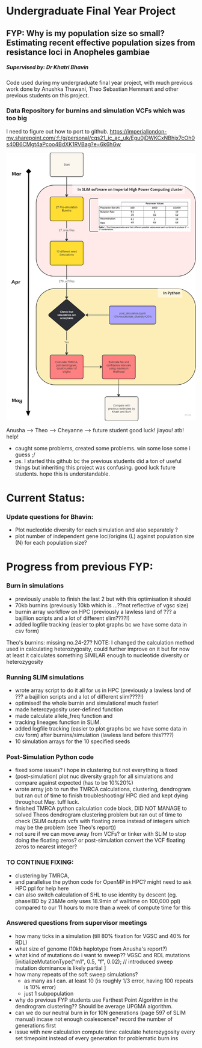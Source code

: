# Undergraduate Final Year Project
## FYP: Why is my population size so small? Estimating recent effective population sizes from resistance loci in Anopheles gambiae

##### Supervised by: Dr Khatri Bhavin

Code used during my undergraduate final year project, with much previous work done by Anushka Thawani, Theo Sebastian Hemmant and other previous students on this project.

### Data Repository for burnins and simulation VCFs which was too big
I need to figure out how to port to github. 
https://imperiallondon-my.sharepoint.com/:f:/g/personal/cqs21_ic_ac_uk/Egu0jDWKCxNBhjx7cOh0s40B6CMgt4aPcoo4BdXK1RVBag?e=6k6hGw


![alt text](image-2.png)

Anusha --> Theo --> Cheyanne --> future student
good luck! jiayou! atb! help! 
- caught some problems, created some problems. win some lose some i guess ;/ 
- ps. I started this github bc the previous students did a ton of useful things but inheriting this project was confusing. good luck future students. hope this is understandable.




# Current Status: 
### Update questions for Bhavin:
- Plot nucleotide diversity for each simulation and also separately ?
- plot number of independent gene loci/origins (L) against population size (N) for each population size?


# Progress from previous FYP:
### Burn in simulations
- previously unable to finish the last 2 but with this optimisation it should
- 70kb burnins (previously 10kb which is ...??not reflective of vgsc size)
- burnin array workflow on HPC (previously a lawless land of ??? a bajillion scripts and a lot of different slim????!)
- added logfile tracking (easier to plot graphs bc we have some data in csv form)

Theo's burnins: missing no.24-27?
NOTE: I changed the calculation method used in calculating heterozygosity, could further improve on it but for now at least it calculates something SIMILAR enough to nucleotide diversity or heterozygosity

### Running SLIM simulations
- wrote array script to do it all for us in HPC (previously a lawless land of ??? a bajillion scripts and a lot of different slim????!)
- optimised! the whole burnin and simulations! much faster!
- made heterozygosity user-defined function 
- made calculate allele_freq function and
- tracking lineages function in SLiM.
- added logfile tracking (easier to plot graphs bc we have some data in csv form) after burnins/simulation (lawless land before this????)
- 10 simulation arrays for the 10 specified seeds

### Post-Simulation Python code
- fixed some issues? i hope in clustering but not everything is fixed
- (post-simulation) plot nuc diversity graph for all simulations and compare against expected (has to be 10%<nuc diversity>20%)
- wrote array job to run the TMRCA calculations, clustering, dendrogram but ran out of time to finish troubleshooting/ HPC died and kept dying throughout May. tuff luck.
- finished TMRCA python calculation code block, DID NOT MANAGE to solved Theos dendrogram clustering problem but ran out of time to check (SLiM outputs vcfs with floating zeros instead of integers which may be the problem (see Theo's report))
- not sure if we can move away from VCFs? or tinker with SLiM to stop doing the floating zeros? or post-simulation convert the VCF floating zeros to nearest integer?

### TO CONTINUE FIXING: 
- clustering by TMRCA, 
- and parallelise the python code for OpenMP in HPC? might need to ask HPC ppl for help here
- can also switch calculation of SHL to use identity by descent (eg. phaseIBD by 23&Me only uses 18.9min of walltime on 100,000 ppl) compared to our 11 hours to more than a week of compute time for this



### Answered questions from supervisor meetings
- how many ticks in a simulation (till 80% fixation for VGSC and 40% for RDL)
- what size of genome  (10kb haplotype from Anusha's report?)
- what kind of mutations do i want to sweep?? VGSC and RDL mutations [initializeMutationType("m1", 0.5, "f", 0.02); // introduced sweep mutation dominance is likely partial ]
- how many repeats of the soft sweep simulations? 
    - as many as I can. at least 10 (is roughly 1/3 error, having 100 repeats is 10% error)
    - just 1 subpopulation
- why do previous FYP students use Farthest Point Algorithm in the dendrogram clustering?? Should be average UPGMA algorithm.
- can we do our neutral burn in for 10N generations (page 597 of SLIM manual) incase not enough coalescence? record the number of generations first
- issue with new calculation compute time: calculate heterozygosity every set timepoint instead of every generation for problematic burn ins
